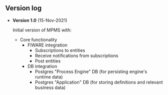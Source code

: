 ## Version log
	 
- **Version 1.0** (15-Nov-2021)
       
    Initial version of MPMS with:
	 - Core functionality
	    - FIWARE  integration
		    - Subscriptions to entities
		    - Receive notifications from subscriptions
		    - Post entities
	    - DB integration
		    - Postgres "Process Engine" DB (for persisting engine's runtime data)
		    - Postgres "Application" DB (for storing definitions and relevant business data)